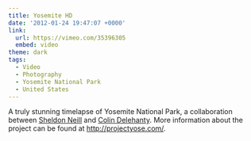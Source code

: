 ```yaml
---
title: Yosemite HD
date: '2012-01-24 19:47:07 +0000'
link:
  url: https://vimeo.com/35396305
  embed: video
theme: dark
tags:
  - Video
  - Photography
  - Yosemite National Park
  - United States
---
```

A truly stunning timelapse of Yosemite National Park, a collaboration between [Sheldon Neill][1] and [Colin Delehanty][2]. More information about the project can be found at <http://projectyose.com/>.

[1]: http://sheldonneill.com/
[2]: http://cdelehanty.com/
